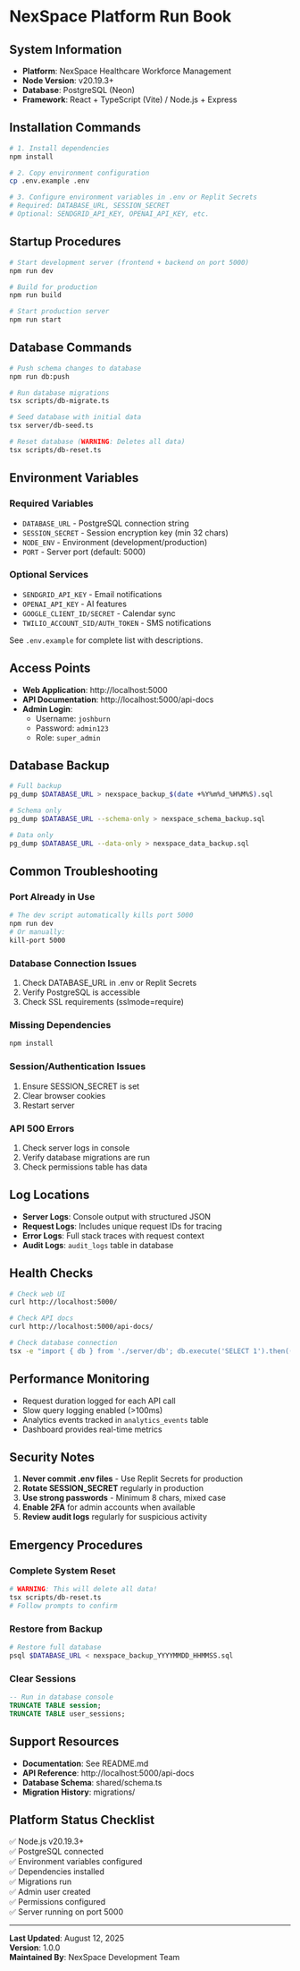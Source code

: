 # NexSpace Platform Run Book

## System Information
- **Platform**: NexSpace Healthcare Workforce Management
- **Node Version**: v20.19.3+ 
- **Database**: PostgreSQL (Neon)
- **Framework**: React + TypeScript (Vite) / Node.js + Express

## Installation Commands

```bash
# 1. Install dependencies
npm install

# 2. Copy environment configuration
cp .env.example .env

# 3. Configure environment variables in .env or Replit Secrets
# Required: DATABASE_URL, SESSION_SECRET
# Optional: SENDGRID_API_KEY, OPENAI_API_KEY, etc.
```

## Startup Procedures

```bash
# Start development server (frontend + backend on port 5000)
npm run dev

# Build for production
npm run build

# Start production server
npm run start
```

## Database Commands

```bash
# Push schema changes to database
npm run db:push

# Run database migrations
tsx scripts/db-migrate.ts

# Seed database with initial data
tsx server/db-seed.ts

# Reset database (WARNING: Deletes all data)
tsx scripts/db-reset.ts
```

## Environment Variables

### Required Variables
- `DATABASE_URL` - PostgreSQL connection string
- `SESSION_SECRET` - Session encryption key (min 32 chars)
- `NODE_ENV` - Environment (development/production)
- `PORT` - Server port (default: 5000)

### Optional Services
- `SENDGRID_API_KEY` - Email notifications
- `OPENAI_API_KEY` - AI features
- `GOOGLE_CLIENT_ID/SECRET` - Calendar sync
- `TWILIO_ACCOUNT_SID/AUTH_TOKEN` - SMS notifications

See `.env.example` for complete list with descriptions.

## Access Points

- **Web Application**: http://localhost:5000
- **API Documentation**: http://localhost:5000/api-docs
- **Admin Login**: 
  - Username: `joshburn`
  - Password: `admin123`
  - Role: `super_admin`

## Database Backup

```bash
# Full backup
pg_dump $DATABASE_URL > nexspace_backup_$(date +%Y%m%d_%H%M%S).sql

# Schema only
pg_dump $DATABASE_URL --schema-only > nexspace_schema_backup.sql

# Data only
pg_dump $DATABASE_URL --data-only > nexspace_data_backup.sql
```

## Common Troubleshooting

### Port Already in Use
```bash
# The dev script automatically kills port 5000
npm run dev
# Or manually:
kill-port 5000
```

### Database Connection Issues
1. Check DATABASE_URL in .env or Replit Secrets
2. Verify PostgreSQL is accessible
3. Check SSL requirements (sslmode=require)

### Missing Dependencies
```bash
npm install
```

### Session/Authentication Issues
1. Ensure SESSION_SECRET is set
2. Clear browser cookies
3. Restart server

### API 500 Errors
1. Check server logs in console
2. Verify database migrations are run
3. Check permissions table has data

## Log Locations

- **Server Logs**: Console output with structured JSON
- **Request Logs**: Includes unique request IDs for tracing
- **Error Logs**: Full stack traces with request context
- **Audit Logs**: `audit_logs` table in database

## Health Checks

```bash
# Check web UI
curl http://localhost:5000/

# Check API docs
curl http://localhost:5000/api-docs/

# Check database connection
tsx -e "import { db } from './server/db'; db.execute('SELECT 1').then(() => console.log('✅ DB OK')).catch(console.error)"
```

## Performance Monitoring

- Request duration logged for each API call
- Slow query logging enabled (>100ms)
- Analytics events tracked in `analytics_events` table
- Dashboard provides real-time metrics

## Security Notes

1. **Never commit .env files** - Use Replit Secrets for production
2. **Rotate SESSION_SECRET** regularly in production
3. **Use strong passwords** - Minimum 8 chars, mixed case
4. **Enable 2FA** for admin accounts when available
5. **Review audit logs** regularly for suspicious activity

## Emergency Procedures

### Complete System Reset
```bash
# WARNING: This will delete all data!
tsx scripts/db-reset.ts
# Follow prompts to confirm
```

### Restore from Backup
```bash
# Restore full database
psql $DATABASE_URL < nexspace_backup_YYYYMMDD_HHMMSS.sql
```

### Clear Sessions
```sql
-- Run in database console
TRUNCATE TABLE session;
TRUNCATE TABLE user_sessions;
```

## Support Resources

- **Documentation**: See README.md
- **API Reference**: http://localhost:5000/api-docs
- **Database Schema**: shared/schema.ts
- **Migration History**: migrations/

## Platform Status Checklist

✅ Node.js v20.19.3+  
✅ PostgreSQL connected  
✅ Environment variables configured  
✅ Dependencies installed  
✅ Migrations run  
✅ Admin user created  
✅ Permissions configured  
✅ Server running on port 5000  

---

**Last Updated**: August 12, 2025  
**Version**: 1.0.0  
**Maintained By**: NexSpace Development Team